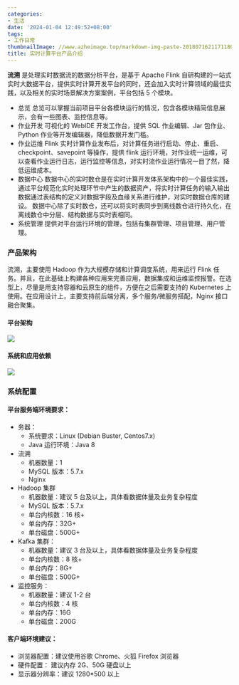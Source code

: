 ```yaml
---
categories:
- 生活
date: '2024-01-04 12:49:52+08:00'
tags:
- 工作日常
thumbnailImage: //www.azheimage.top/markdown-img-paste-20180716211711809.png
title: 实时计算平台产品介绍
---
```


**流溯** 是处理实时数据流的数据分析平台，是基于 Apache Flink 自研构建的一站式实时大数据平台，提供实时计算开发平台的同时，还会加入实时计算领域的最佳实践，以及相关的实时场景解决方案案例，平台包括 5 个模块。

<!--more-->

- 总览
  总览可以掌握当前项目平台各模块运行的情况，包含各模块精简信息展示，会有一些图表、监控信息等。
- 作业开发
  可视化的 WebIDE 开发工作台，提供 SQL 作业编辑、Jar 包作业、Python 作业等开发编辑器，降低数据开发门槛。
- 作业运维
  Flink 实时计算作业发布后，对计算任务进行启动、停止、重启、checkpoint、savepoint 等操作，提供 flink 运行环境，对作业统一运维，可以查看作业运行日志，运行监控等信息，对实时流作业运行情况一目了然，降低运维成本。
- 数据中心
  数据中心的实时数仓是在实时计算开发体系架构中的一个最佳实践，通过平台规范化实时处理环节中产生的数据资产，将实时计算任务的输入输出数据通过表结构的定义对数据字段及血缘关系进行维护，对实时数据仓库的建设。
  数据中心除了实时数仓，还可以将实时表同步到离线数仓进行持久化，在离线数仓中分层、结构数据与实时表相同。
- 系统管理
  提供对平台运行环境的管理，包括有集群管理、项目管理、用户管理。

### 产品架构

流溯，主要使用 Hadoop 作为大规模存储和计算调度系统，用来运行 Flink 任务。并且，在此基础上构建各种应用来完善应用，数据集成和运维监控报警。在选型上，尽量是用支持容器和云原生的组件，方便在之后需要支持的 Kubernetes 上使用。在应用设计上，主要支持前后端分离，多个服务/微服务搭配，Nginx 接口融合聚集。

#### 平台架构

![](https://www.azheimage.top/markdown-img-paste-20210608171011445.png)

#### 系统和应用依赖

![](https://www.azheimage.top/markdown-img-paste-20210608171021495.png)

### 系统配置

#### 平台服务端环境要求：

- 务器：
  - 系统要求：Linux (Debian Buster, Centos7.x)
  - Java 运行环境：Java 8
- 流溯
  - 机器数量：1
  - MySQL 版本：5.7.x
  - Nginx
- Hadoop 集群
  - 机器数量：建议 5 台及以上，具体看数据体量及业务复杂程度
  - MySQL 版本：5.7.x
  - 单台内核数：16 核+
  - 单台内存：32G+
  - 单台磁盘：500G+
- Kafka 集群：
  - 机器数量：建议 3 台及以上，具体看数据体量及业务复杂程度
  - 单台内核数：8 核+
  - 单台内存：8G+
  - 单台磁盘：500G+
- 监控服务：
  - 机器数量：建议 1-2 台
  - 单台内核数：4 核
  - 单台内存：16G
  - 单台磁盘：200G

#### 客户端环境建议：

- 浏览器配置：建议使用谷歌 Chrome、火狐 Firefox 浏览器
- 硬件配置： 建议内存 2G、50G 硬盘以上
- 显示器分辨率：建议 1280\*500 以上
